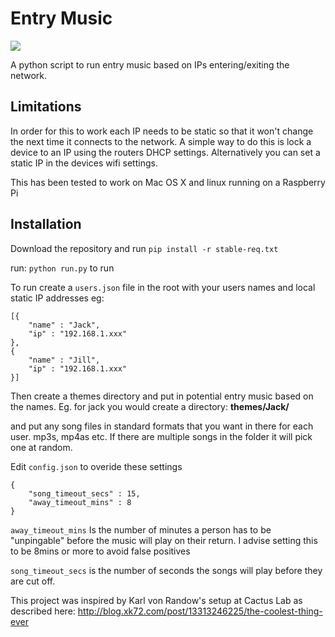 # Entry Music 

![](http://i.imgur.com/sIMR3FW.png)

A python script to run entry music based on IPs entering/exiting the network. 

## Limitations
In order for this to work each IP needs to be static so that it won't change the next time it connects to the network. A simple way to do this is lock a device to an IP using the routers DHCP settings. Alternatively you can set a static IP in the devices wifi settings.

This has been tested to work on Mac OS X and linux running on a Raspberry Pi

## Installation
Download the repository and run 
``pip install -r stable-req.txt``    

run: ```python run.py``` to run

To run create a ```users.json``` file in the root with your users names and local static IP addresses eg:
```
[{
	"name" : "Jack",
	"ip" : "192.168.1.xxx"		
},
{ 
	"name" : "Jill",
	"ip" : "192.168.1.xxx"		
}]
```

Then create a themes directory and put in potential entry music based on the names. Eg. for jack you would create a directory: **themes/Jack/**

and put any song files in standard formats that you want in there for each user. mp3s, mp4as etc.
If there are multiple songs in the folder it will pick one at random.

Edit ``config.json`` to overide these settings
```
{ 	
	"song_timeout_secs" : 15,
	"away_timeout_mins" : 8
}
```

``away_timeout_mins`` Is the number of minutes a person has to be "unpingable" before the music will play on their return. I advise setting this to be 8mins or more to avoid false positives

``song_timeout_secs`` is the number of seconds the songs will play before they are cut off.


This project was inspired by Karl von Randow's setup at Cactus Lab as described here:
http://blog.xk72.com/post/13313246225/the-coolest-thing-ever
